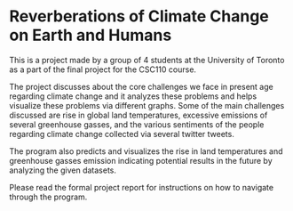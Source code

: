 # Reverberations of Climate Change on Earth and Humans
This is a project made by a group of 4 students at the University of Toronto as a part of the final project for the CSC110 course.

The project discusses about the core challenges we face in present age regarding climate change and it analyzes these problems and helps visualize these problems via different graphs. Some of the main challenges discussed are rise in global land temperatures, excessive emissions of several greenhouse gasses, and the various sentiments of the people regarding climate change collected via several twitter tweets.

The program also predicts and visualizes the rise in land temperatures and greenhouse gasses emission indicating potential results in the future by analyzing the given datasets.

Please read the formal project report for instructions on how to navigate through the program.
